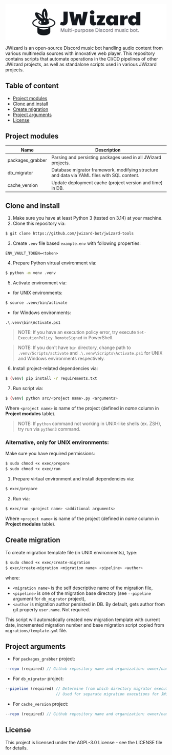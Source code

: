 ![](.github/banner.png)

JWizard is an open-source Discord music bot handling audio content from various multimedia sources with innovative web
player. This repository contains scripts that automate operations in the CI/CD pipelines of other JWizard projects, as
well as standalone scripts used in various JWizard projects.

## Table of content

* [Project modules](#project-modules)
* [Clone and install](#clone-and-install)
* [Create migration](#create-migration)
* [Project arguments](#project-arguments)
* [License](#license)

## Project modules

| Name             | Description                                                                                |
|------------------|--------------------------------------------------------------------------------------------|
| packages_grabber | Parsing and persisting packages used in all JWizard projects.                              |
| db_migrator      | Database migrator framework, modifying structure and data via YAML files with SQL content. |
| cache_version    | Update deployment cache (project version and time) in DB.                                  |

## Clone and install

1. Make sure you have at least Python 3 (tested on 3.14) at your machine.
2. Clone this repository via:

```bash
$ git clone https://github.com/jwizard-bot/jwizard-tools
```

3. Create `.env` file based `example.env` with following properties:

```properties
ENV_VAULT_TOKEN=<token>
```

4. Prepare Python virtual environment via:

```bash
$ python -m venv .venv
```

5. Activate environment via:

* for UNIX environments:

```bash
$ source .venv/bin/activate
```

* for Windows environments:

```cmd
.\.venv\bin\Activate.ps1
```

> NOTE: If you have an execution policy error, try execute `Set-ExecutionPolicy RemoteSigned` in PowerShell.

> NOTE: If you don't have `bin` directory, change path to `.venv/Scripts/activate` and `.\.venv\Scripts\Activate.ps1`
> for UNIX and Windows environments respectively.

6. Install project-related dependencies via:

```bash
$ (venv) pip install -r requirements.txt
```

7. Run script via:

```bash
$ (venv) python src/<project name>.py <arguments>
```

Where `<project name>` is name of the project (defined in *name* column in **Project modules** table).

> NOTE: If `python` command not working in UNIX-like shells (ex. ZSH), try run via `python3` command.

### Alternative, only for UNIX environments:

Make sure you have required permissions:

```bash
$ sudo chmod +x exec/prepare
$ sudo chmod +x exec/run
```

1. Prepare virtual environment and install dependencies via:

```bash
$ exec/prepare
```

2. Run via:

```bash
$ exec/run <project name> <additional arguments>
```

Where `<project name>` is name of the project (defined in *name* column in **Project modules** table).

## Create migration

To create migration template file (in UNIX environments), type:

```bash
$ sudo chmod +x exec/create-migration
$ exec/create-migration <migration name> <pipeline> <author>
```
where:
* `<migration name>` is the self descriptive name of the migration file,
* `<pipeline>` is one of the migration base directory (see `--pipeline` argument for `db_migrator` project),
* `<author` is migration author persisted in DB. By default, gets author from git property `user.name`. Not required.

This script will automatically created new migration template with current date, incremented migration number and base
migration script copied from `migrations/template.yml` file.

## Project arguments

* For `packages_grabber` project:

```js
--repo (required) // Github repository name and organization: owner/name.
```

* For `db_migrator` project:

```js
--pipeline (required) // Determine from which directory migrator execute migrations (take: 'infra' and 'self').
                      // Used for separate migration executions for JWizard Tools and JWizard Infra (Core and API).
```

* For `cache_version` project:

```js
--repo (required) // Github repository name and organization: owner/name.
```

## License

This project is licensed under the AGPL-3.0 License - see the LICENSE file for details.
